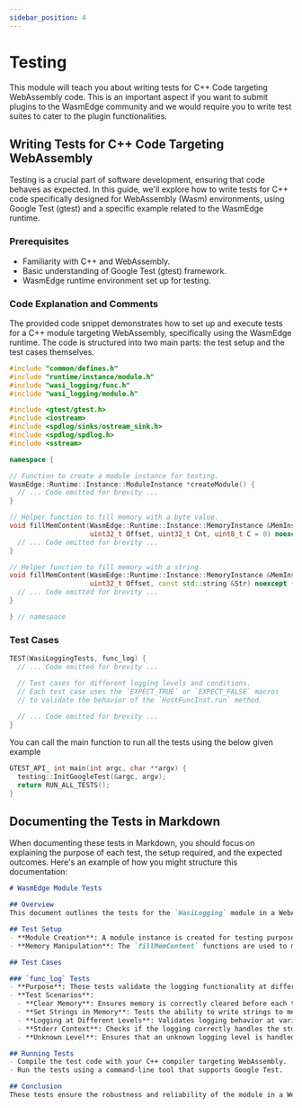 ```yaml
---
sidebar_position: 4
---
```


# Testing

This module will teach you about writing tests for C++ Code targeting WebAssembly code. This is an important aspect if you want to submit plugins to the WasmEdge community and we would require you to write test suites to cater to the plugin functionalities.

## Writing Tests for C++ Code Targeting WebAssembly

Testing is a crucial part of software development, ensuring that code behaves as expected. In this guide, we'll explore how to write tests for C++ code specifically designed for WebAssembly (Wasm) environments, using Google Test (gtest) and a specific example related to the WasmEdge runtime.

### Prerequisites
- Familiarity with C++ and WebAssembly.
- Basic understanding of Google Test (gtest) framework.
- WasmEdge runtime environment set up for testing.

### Code Explanation and Comments

The provided code snippet demonstrates how to set up and execute tests for a C++ module targeting WebAssembly, specifically using the WasmEdge runtime. The code is structured into two main parts: the test setup and the test cases themselves.

```cpp
#include "common/defines.h"
#include "runtime/instance/module.h"
#include "wasi_logging/func.h"
#include "wasi_logging/module.h"

#include <gtest/gtest.h>
#include <iostream>
#include <spdlog/sinks/ostream_sink.h>
#include <spdlog/spdlog.h>
#include <sstream>

namespace {

// Function to create a module instance for testing.
WasmEdge::Runtime::Instance::ModuleInstance *createModule() {
  // ... Code omitted for brevity ...
}

// Helper function to fill memory with a byte value.
void fillMemContent(WasmEdge::Runtime::Instance::MemoryInstance &MemInst,
                    uint32_t Offset, uint32_t Cnt, uint8_t C = 0) noexcept {
  // ... Code omitted for brevity ...
}

// Helper function to fill memory with a string.
void fillMemContent(WasmEdge::Runtime::Instance::MemoryInstance &MemInst,
                    uint32_t Offset, const std::string &Str) noexcept {
  // ... Code omitted for brevity ...
}

} // namespace
```

### Test Cases

```cpp
TEST(WasiLoggingTests, func_log) {
  // ... Code omitted for brevity ...

  // Test cases for different logging levels and conditions.
  // Each test case uses the `EXPECT_TRUE` or `EXPECT_FALSE` macros
  // to validate the behavior of the `HostFuncInst.run` method.
  
  // ... Code omitted for brevity ...
}
```

You can call the main function to run all the tests using the below given example

```cpp
GTEST_API_ int main(int argc, char **argv) {
  testing::InitGoogleTest(&argc, argv);
  return RUN_ALL_TESTS();
}
```

## Documenting the Tests in Markdown

When documenting these tests in Markdown, you should focus on explaining the purpose of each test, the setup required, and the expected outcomes. Here's an example of how you might structure this documentation:


```md
# WasmEdge Module Tests

## Overview
This document outlines the tests for the `WasiLogging` module in a WebAssembly environment using the WasmEdge runtime.

## Test Setup
- **Module Creation**: A module instance is created for testing purposes using the `createModule` function.
- **Memory Manipulation**: The `fillMemContent` functions are used to manipulate memory content, essential for setting up test scenarios.

## Test Cases

### `func_log` Tests
- **Purpose**: These tests validate the logging functionality at different levels and conditions.
- **Test Scenarios**:
  - **Clear Memory**: Ensures memory is correctly cleared before each test.
  - **Set Strings in Memory**: Tests the ability to write strings to memory.
  - **Logging at Different Levels**: Validates logging behavior at various levels (info, warning, error, etc.).
  - **Stderr Context**: Checks if the logging correctly handles the stderr context.
  - **Unknown Level**: Ensures that an unknown logging level is handled appropriately.

## Running Tests
- Compile the test code with your C++ compiler targeting WebAssembly.
- Run the tests using a command-line tool that supports Google Test.

## Conclusion
These tests ensure the robustness and reliability of the module in a WebAssembly environment

```

